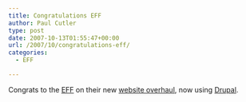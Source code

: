 ```yaml
---
title: Congratulations EFF
author: Paul Cutler
type: post
date: 2007-10-13T01:55:47+00:00
url: /2007/10/congratulations-eff/
categories:
  - EFF

---
```

Congrats to the [EFF][1] on their new [website overhaul][2], now using [Drupal][3].

 [1]: http://www.eff.org
 [2]: http://www.eff.org/deeplinks/2007/10/eff-website-overhaul
 [3]: http://www.drupal.org
